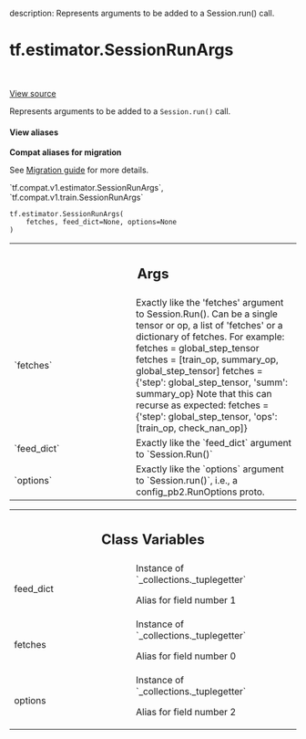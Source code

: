 description: Represents arguments to be added to a Session.run() call.

<div itemscope itemtype="http://developers.google.com/ReferenceObject">
<meta itemprop="name" content="tf.estimator.SessionRunArgs" />
<meta itemprop="path" content="Stable" />
<meta itemprop="property" content="__new__"/>
<meta itemprop="property" content="feed_dict"/>
<meta itemprop="property" content="fetches"/>
<meta itemprop="property" content="options"/>
</div>

# tf.estimator.SessionRunArgs

<!-- Insert buttons and diff -->

<table class="tfo-notebook-buttons tfo-api nocontent" align="left">

</table>

<a target="_blank" href="/code/stable/tensorflow/python/training/session_run_hook.py">View source</a>



Represents arguments to be added to a `Session.run()` call.

<section class="expandable">
  <h4 class="showalways">View aliases</h4>
  <p>
<b>Compat aliases for migration</b>
<p>See
<a href="https://www.tensorflow.org/guide/migrate">Migration guide</a> for
more details.</p>
<p>`tf.compat.v1.estimator.SessionRunArgs`, `tf.compat.v1.train.SessionRunArgs`</p>
</p>
</section>

<pre class="devsite-click-to-copy prettyprint lang-py tfo-signature-link">
<code>tf.estimator.SessionRunArgs(
    fetches, feed_dict=None, options=None
)
</code></pre>



<!-- Placeholder for "Used in" -->


<!-- Tabular view -->
 <table class="responsive fixed orange">
<colgroup><col width="214px"><col></colgroup>
<tr><th colspan="2"><h2 class="add-link">Args</h2></th></tr>

<tr>
<td>
`fetches`
</td>
<td>
Exactly like the 'fetches' argument to Session.Run().
Can be a single tensor or op, a list of 'fetches' or a dictionary
of fetches.  For example:
  fetches = global_step_tensor
  fetches = [train_op, summary_op, global_step_tensor]
  fetches = {'step': global_step_tensor, 'summ': summary_op}
Note that this can recurse as expected:
  fetches = {'step': global_step_tensor,
             'ops': [train_op, check_nan_op]}
</td>
</tr><tr>
<td>
`feed_dict`
</td>
<td>
Exactly like the `feed_dict` argument to `Session.Run()`
</td>
</tr><tr>
<td>
`options`
</td>
<td>
Exactly like the `options` argument to `Session.run()`, i.e., a
config_pb2.RunOptions proto.
</td>
</tr>
</table>





<!-- Tabular view -->
 <table class="responsive fixed orange">
<colgroup><col width="214px"><col></colgroup>
<tr><th colspan="2"><h2 class="add-link">Class Variables</h2></th></tr>

<tr>
<td>
feed_dict<a id="feed_dict"></a>
</td>
<td>
Instance of `_collections._tuplegetter`

Alias for field number 1
</td>
</tr><tr>
<td>
fetches<a id="fetches"></a>
</td>
<td>
Instance of `_collections._tuplegetter`

Alias for field number 0
</td>
</tr><tr>
<td>
options<a id="options"></a>
</td>
<td>
Instance of `_collections._tuplegetter`

Alias for field number 2
</td>
</tr>
</table>

